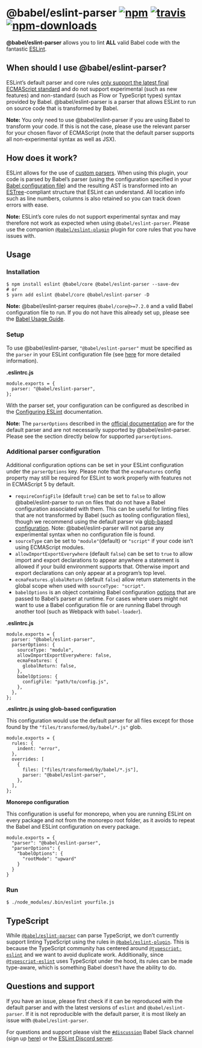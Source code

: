 <span class="citation" data-cites="babel/eslint-parser">@babel/eslint-parser</span> [![npm](https://img.shields.io/npm/v/@babel/eslint-parser.svg)](https://www.npmjs.com/package/@babel/eslint-parser) [![travis](https://img.shields.io/travis/babel/@babel/eslint-parser/main.svg)](https://travis-ci.org/babel/@babel/eslint-parser) [![npm-downloads](https://img.shields.io/npm/dm/@babel/eslint-parser.svg)](https://www.npmjs.com/package/@babel/eslint-parser)
=======================================================================================================================================================================================================================================================================================================================================================================================================================================================================

**<span class="citation" data-cites="babel/eslint-parser">@babel/eslint-parser</span>** allows you to lint **ALL** valid Babel code with the fantastic [ESLint](https://github.com/eslint/eslint).

When should I use <span class="citation" data-cites="babel/eslint-parser">@babel/eslint-parser</span>?
------------------------------------------------------------------------------------------------------

ESLint’s default parser and core rules [only support the latest final ECMAScript standard](https://github.com/eslint/eslint/blob/a675c89573836adaf108a932696b061946abf1e6/README.md#what-about-experimental-features) and do not support experimental (such as new features) and non-standard (such as Flow or TypeScript types) syntax provided by Babel. <span class="citation" data-cites="babel/eslint-parser">@babel/eslint-parser</span> is a parser that allows ESLint to run on source code that is transformed by Babel.

**Note:** You only need to use <span class="citation" data-cites="babel/eslint-parser">@babel/eslint-parser</span> if you are using Babel to transform your code. If this is not the case, please use the relevant parser for your chosen flavor of ECMAScript (note that the default parser supports all non-experimental syntax as well as JSX).

How does it work?
-----------------

ESLint allows for the use of [custom parsers](https://eslint.org/docs/developer-guide/working-with-custom-parsers). When using this plugin, your code is parsed by Babel’s parser (using the configuration specified in your [Babel configuration file](https://babeljs.io/docs/en/configuration)) and the resulting AST is transformed into an [ESTree](https://github.com/estree/estree)-compliant structure that ESLint can understand. All location info such as line numbers, columns is also retained so you can track down errors with ease.

**Note:** ESLint’s core rules do not support experimental syntax and may therefore not work as expected when using `@babel/eslint-parser`. Please use the companion [`@babel/eslint-plugin`](https://github.com/babel/babel/tree/main/eslint/babel-eslint-plugin) plugin for core rules that you have issues with.

Usage
-----

### Installation

    $ npm install eslint @babel/core @babel/eslint-parser --save-dev
    # or
    $ yarn add eslint @babel/core @babel/eslint-parser -D

**Note:** <span class="citation" data-cites="babel/eslint-parser">@babel/eslint-parser</span> requires `@babel/core@>=7.2.0` and a valid Babel configuration file to run. If you do not have this already set up, please see the [Babel Usage Guide](https://babeljs.io/docs/en/usage).

### Setup

To use <span class="citation" data-cites="babel/eslint-parser">@babel/eslint-parser</span>, `"@babel/eslint-parser"` must be specified as the `parser` in your ESLint configuration file (see [here](https://eslint.org/docs/user-guide/configuring/plugins#specifying-parser) for more detailed information).

**.eslintrc.js**

    module.exports = {
      parser: "@babel/eslint-parser",
    };

With the parser set, your configuration can be configured as described in the [Configuring ESLint](https://eslint.org/docs/user-guide/configuring) documentation.

**Note:** The `parserOptions` described in the [official documentation](https://eslint.org/docs/user-guide/configuring/language-options#specifying-parser-options) are for the default parser and are not necessarily supported by <span class="citation" data-cites="babel/eslint-parser">@babel/eslint-parser</span>. Please see the section directly below for supported `parserOptions`.

### Additional parser configuration

Additional configuration options can be set in your ESLint configuration under the `parserOptions` key. Please note that the `ecmaFeatures` config property may still be required for ESLint to work properly with features not in ECMAScript 5 by default.

-   `requireConfigFile` (default `true`) can be set to `false` to allow <span class="citation" data-cites="babel/eslint-parser">@babel/eslint-parser</span> to run on files that do not have a Babel configuration associated with them. This can be useful for linting files that are not transformed by Babel (such as tooling configuration files), though we recommend using the default parser via [glob-based configuration](https://eslint.org/docs/user-guide/configuring/configuration-files#configuration-based-on-glob-patterns). Note: <span class="citation" data-cites="babel/eslint-parser">@babel/eslint-parser</span> will not parse any experimental syntax when no configuration file is found.
-   `sourceType` can be set to `"module"`(default) or `"script"` if your code isn’t using ECMAScript modules.
-   `allowImportExportEverywhere` (default `false`) can be set to `true` to allow import and export declarations to appear anywhere a statement is allowed if your build environment supports that. Otherwise import and export declarations can only appear at a program’s top level.
-   `ecmaFeatures.globalReturn` (default `false`) allow return statements in the global scope when used with `sourceType: "script"`.
-   `babelOptions` is an object containing Babel configuration [options](https://babeljs.io/docs/en/options) that are passed to Babel’s parser at runtime. For cases where users might not want to use a Babel configuration file or are running Babel through another tool (such as Webpack with `babel-loader`).

**.eslintrc.js**

    module.exports = {
      parser: "@babel/eslint-parser",
      parserOptions: {
        sourceType: "module",
        allowImportExportEverywhere: false,
        ecmaFeatures: {
          globalReturn: false,
        },
        babelOptions: {
          configFile: "path/to/config.js",
        },
      },
    };

**.eslintrc.js using glob-based configuration**

This configuration would use the default parser for all files except for those found by the `"files/transformed/by/babel/*.js"` glob.

    module.exports = {
      rules: {
        indent: "error",
      },
      overrides: [
        {
          files: ["files/transformed/by/babel/*.js"],
          parser: "@babel/eslint-parser",
        },
      ],
    };

**Monorepo configuration**

This configuration is useful for monorepo, when you are running ESLint on every package and not from the monorepo root folder, as it avoids to repeat the Babel and ESLint configuration on every package.

    module.exports = {
      "parser": "@babel/eslint-parser",
      "parserOptions": {
        "babelOptions": {
          "rootMode": "upward"
        }
      }
    }

### Run

    $ ./node_modules/.bin/eslint yourfile.js

TypeScript
----------

While [`@babel/eslint-parser`](https://github.com/babel/babel/tree/main/eslint/babel-eslint-parser) can parse TypeScript, we don’t currently support linting TypeScript using the rules in [`@babel/eslint-plugin`](https://github.com/babel/babel/tree/main/eslint/babel-eslint-plugin). This is because the TypeScript community has centered around [`@typescript-eslint`](https://github.com/typescript-eslint/typescript-eslint) and we want to avoid duplicate work. Additionally, since [`@typescript-eslint`](https://github.com/typescript-eslint/typescript-eslint) uses TypeScript under the hood, its rules can be made type-aware, which is something Babel doesn’t have the ability to do.

Questions and support
---------------------

If you have an issue, please first check if it can be reproduced with the default parser and with the latest versions of `eslint` and `@babel/eslint-parser`. If it is not reproducible with the default parser, it is most likely an issue with `@babel/eslint-parser`.

For questions and support please visit the [`#discussion`](https://babeljs.slack.com/messages/discussion/) Babel Slack channel (sign up [here](https://slack.babeljs.io/)) or the [ESLint Discord server](https://eslint.org/chat).
